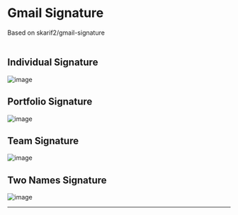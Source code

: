 <h1 >Gmail Signature</h1>
Based on skarif2/gmail-signature

<br />
<br />

## Individual Signature
![image](https://user-images.githubusercontent.com/116930479/205211732-2d67cc7d-9a66-4826-8e57-b6c42bf8872e.png)

## Portfolio Signature
![image](https://user-images.githubusercontent.com/116930479/205211752-cc489cbc-a5d7-48f2-af63-0377a7a18e39.png)

## Team Signature
![image](https://user-images.githubusercontent.com/116930479/205211777-7b2f1244-8216-441d-864f-29c22b95e4d1.png)

## Two Names Signature
![image](https://user-images.githubusercontent.com/116930479/205211817-9e58c5cd-c218-4159-9f63-0e225dc0295e.png)


---
